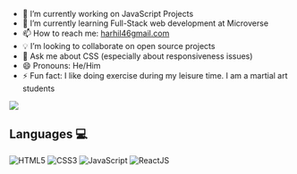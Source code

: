 
- 🔭 I’m currently working on JavaScript Projects
- 🌱 I’m currently learning Full-Stack web development at Microverse
- 📫 How to reach me: [harhil46gmail.com](harhil46gmail.com)
- 💡 I’m looking to collaborate on open source projects
- 💬 Ask me about CSS (especially about responsiveness issues)
- 😄 Pronouns: He/Him
- ⚡ Fun fact: I like doing exercise during my leisure time. I am a martial art students

![](https://komarev.com/ghpvc/?username=your-github-username&style=flat-square)

## Languages 💻
![HTML5](https://img.icons8.com/color/2x/html-5.png) ![CSS3](https://img.icons8.com/color/2x/css3.png) ![JavaScript](https://img.icons8.com/fluency/2x/javascript.png) ![ReactJS](https://img.icons8.com/?size=512&id=wPohyHO_qO1a&format=png)  

